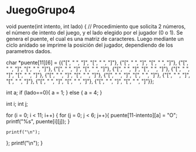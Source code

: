# JuegoGrupo4

void puente(int intento, int lado)
{
  // Procedimiento que solicita 2 números, el número de intento del juego, y el lado elegido por el jugador (0 o 1). Se genera el puente, el cual es una matriz de caracteres. Luego mediante un ciclo anidado se imprime la posición del jugador, dependiendo de los parametros dados.
  
  char *puente[11][6] = {{"[", " ", "]", "[", " ", "]"},
  {"[", " ", "]", "[", " ", "]"},
  {"[", " ", "]", "[", " ", "]"},
  {"[", " ", "]", "[", " ", "]"},
  {"[", " ", "]", "[", " ", "]"},
  {"[", " ", "]", "[", " ", "]"},
  {"[", " ", "]", "[", " ", "]"},
  {"[", " ", "]", "[", " ", "]"},
  {"[", " ", "]", "[", " ", "]"},
  {"[", " ", "]", "[", " ", "]"},
  {"[", " ", "]", "[", " ", "]"}};

  int a;
  if (lado==0){
    a = 1;
  }
  else {
    a = 4;
  }
  
  int i;
  int j;
  
  for (i = 0; i < 11; i++) {
    for (j = 0; j < 6; j++){
      puente[11-intento][a] = "O";
      printf("%s", puente[i][j]);
    }
    
    printf("\n");
  };
  printf("\n");
}
